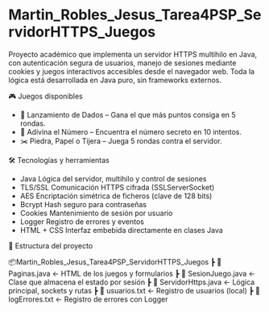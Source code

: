 # Martin_Robles_Jesus_Tarea4PSP_ServidorHTTPS_Juegos

Proyecto académico que implementa un servidor HTTPS multihilo en Java, con autenticación segura de usuarios, manejo de sesiones mediante cookies y juegos interactivos accesibles desde el navegador web. Toda la lógica está desarrollada en Java puro, sin frameworks externos.

🎮 Juegos disponibles

- 🎲 Lanzamiento de Dados – Gana el que más puntos consiga en 5 rondas.
- 🔢 Adivina el Número – Encuentra el número secreto en 10 intentos.
- ✂️ Piedra, Papel o Tijera – Juega 5 rondas contra el servidor.

🛠️ Tecnologías y herramientas
- Java	      Lógica del servidor, multihilo y control de sesiones
- TLS/SSL	    Comunicación HTTPS cifrada (SSLServerSocket)
- AES	        Encriptación simétrica de ficheros (clave de 128 bits)
- Bcrypt	    Hash seguro para contraseñas
- Cookies	    Mantenimiento de sesión por usuario
- Logger	    Registro de errores y eventos
- HTML + CSS	Interfaz embebida directamente en clases Java

📁 Estructura del proyecto

📦Martin_Robles_Jesus_Tarea4PSP_ServidorHTTPS_Juegos
 ┣ 📜 Paginas.java              ← HTML de los juegos y formularios
 ┣ 📜 SesionJuego.java          ← Clase que almacena el estado por sesión
 ┣ 📜 ServidorHttps.java        ← Lógica principal, sockets y rutas
 ┣ 📜 usuarios.txt              ← Registro de usuarios (local)
 ┣ 📜 logErrores.txt            ← Registro de errores con Logger
